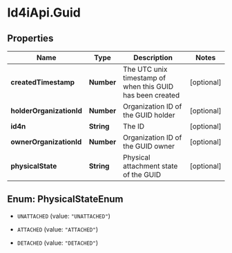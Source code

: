 # Id4iApi.Guid

## Properties
Name | Type | Description | Notes
------------ | ------------- | ------------- | -------------
**createdTimestamp** | **Number** | The UTC unix timestamp of when this GUID has been created | [optional] 
**holderOrganizationId** | **Number** | Organization ID of the GUID holder | [optional] 
**id4n** | **String** | The ID | [optional] 
**ownerOrganizationId** | **Number** | Organization ID of the GUID owner | [optional] 
**physicalState** | **String** | Physical attachment state of the GUID | [optional] 


<a name="PhysicalStateEnum"></a>
## Enum: PhysicalStateEnum


* `UNATTACHED` (value: `"UNATTACHED"`)

* `ATTACHED` (value: `"ATTACHED"`)

* `DETACHED` (value: `"DETACHED"`)




